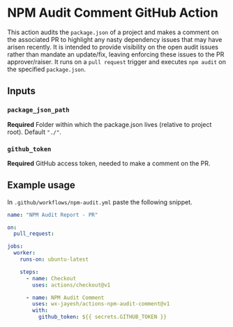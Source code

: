 # NPM Audit Comment GitHub Action

This action audits the `package.json` of a project and makes a comment on the associated PR to highlight any nasty dependency issues that may have arisen recently. It is intended to provide visibility on the open audit issues rather than mandate an update/fix, leaving enforcing these issues to the PR approver/raiser. It runs on a `pull request` trigger and executes `npm audit` on the specified `package.json`.

## Inputs

### `package_json_path`

**Required** Folder within which the package.json lives (relative to project root). Default `"./"`.

### `github_token`

**Required** GitHub access token, needed to make a comment on the PR.

## Example usage

In `.github/workflows/npm-audit.yml` paste the following snippet.

```yml
name: "NPM Audit Report - PR"

on:
  pull_request:

jobs:
  worker:
    runs-on: ubuntu-latest

    steps:
      - name: Checkout
        uses: actions/checkout@v1

      - name: NPM Audit Comment
        uses: wx-jayesh/actions-npm-audit-comment@v1
        with:
          github_token: ${{ secrets.GITHUB_TOKEN }}
```

